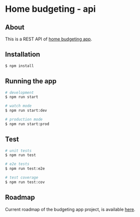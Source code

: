 # Home budgeting - api

## About

This is a REST API of [home budgeting app](https://github.com/krybc/budget-app).


## Installation

```bash
$ npm install
```

## Running the app

```bash
# development
$ npm run start

# watch mode
$ npm run start:dev

# production mode
$ npm run start:prod
```

## Test

```bash
# unit tests
$ npm run test

# e2e tests
$ npm run test:e2e

# test coverage
$ npm run test:cov
```

## Roadmap

Current roadmap of the budgeting app project, is available [here](https://github.com/krybc/budget-app).
